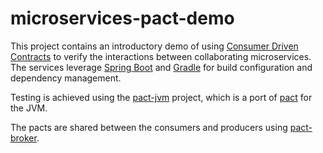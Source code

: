 # microservices-pact-demo
This project contains an introductory demo of using [Consumer Driven Contracts](http://martinfowler.com/articles/consumerDrivenContracts.html) to verify the interactions between collaborating microservices.
The services leverage [Spring Boot](http://projects.spring.io/spring-boot) and [Gradle](https://gradle.org) for build configuration and dependency management.

Testing is achieved using the [pact-jvm](https://github.com/DiUS/pact-jvm) project, which is a port of [pact](https://github.com/realestate-com-au/pact) for the JVM.

The pacts are shared between the consumers and producers using [pact-broker](https://github.com/bethesque/pact_broker). 
